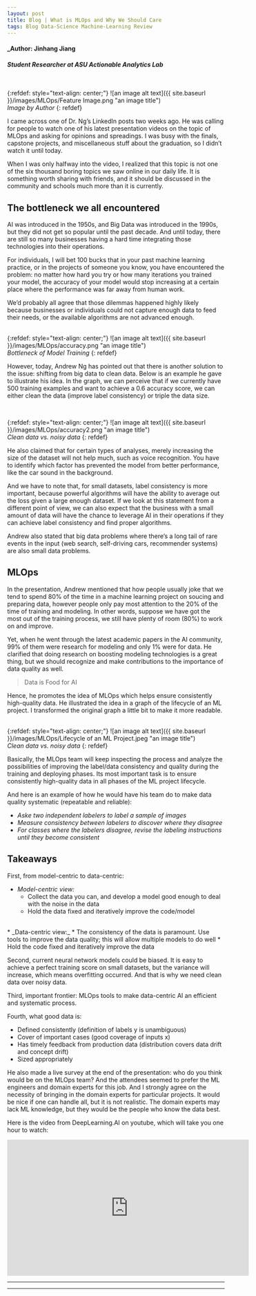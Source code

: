 ```yaml
---
layout: post
title: Blog | What is MLOps and Why We Should Care
tags: Blog Data-Science Machine-Learning Review
---
```


#### _Author: Jinhang Jiang
#### _Student Researcher at ASU Actionable Analytics Lab_

<br/>

{:refdef: style="text-align: center;"}
![an image alt text]({{ site.baseurl }}/images/MLOps/Feature Image.png "an image title")<br/>
_Image by Author_
{: refdef}
<br/>

I came across one of Dr. Ng’s LinkedIn posts two weeks ago. 
He was calling for people to watch one of his latest presentation videos on the topic of MLOps and asking for opinions and spreadings. 
I was busy with the finals, capstone projects, and miscellaneous stuff about the graduation, so I didn’t watch it until today.<br/>

When I was only halfway into the video, I realized that this topic is not one of the six thousand boring topics we saw online in our daily life. 
It is something worth sharing with friends, and it should be discussed in the community and schools much more than it is currently.<br/>

## The bottleneck we all encountered
AI was introduced in the 1950s, and Big Data was introduced in the 1990s, but they did not get so popular until the past decade. 
And until today, there are still so many businesses having a hard time integrating those technologies into their operations.<br/>

For individuals, I will bet 100 bucks that in your past machine learning practice, or in the projects of someone you know, you have encountered the problem: 
no matter how hard you try or how many iterations you trained your model, the accuracy of your model would stop increasing at a certain place where the performance was far away from human work.<br/>

We’d probably all agree that those dilemmas happened highly likely because businesses or individuals could not capture enough data to feed their needs, or the available algorithms are not advanced enough.<br/>
<br/>

{:refdef: style="text-align: center;"}
![an image alt text]({{ site.baseurl }}/images/MLOps/accuracy.png "an image title")<br/>
_Bottleneck of Model Training_
{: refdef}
<br/>

However, today, Andrew Ng has pointed out that there is another solution to the issue: shifting from big data to clean data. 
Below is an example he gave to illustrate his idea. In the graph, we can perceive that if we currently have 500 training examples and want to achieve a 0.6 accuracy score, 
we can either clean the data (improve label consistency) or triple the data size.<br/>

<br/>

{:refdef: style="text-align: center;"}
![an image alt text]({{ site.baseurl }}/images/MLOps/accuracy2.png "an image title")<br/>
_Clean data vs. noisy data_
{: refdef}
<br/>

He also claimed that for certain types of analyses, merely increasing the size of the dataset will not help much, such as voice recognition. 
You have to identify which factor has prevented the model from better performance, like the car sound in the background.<br/>

And we have to note that, for small datasets, label consistency is more important, 
because powerful algorithms will have the ability to average out the loss given a large enough dataset. 
If we look at this statement from a different point of view, we can also expect that the business with a small amount of data will have the chance to leverage AI 
in their operations if they can achieve label consistency and find proper algorithms.<br/>

Andrew also stated that big data problems where there’s a long tail of rare events in the input (web search, self-driving cars, recommender systems) are also small data problems.<br/>

## MLOps
In the presentation, Andrew mentioned that how people usually joke that we tend to spend 80% of the time in a machine learning project on soucing and preparing data, however people only pay most attention to the 20% of the time of training and modeling. 
In other words, suppose we have got the most out of the training process, we still have plenty of room (80%) to work on and improve.<br/>

Yet, when he went through the latest academic papers in the AI community, 99% of them were research for modeling and only 1% were for data. 
He clarified that doing research on boosting modeling technologies is a great thing, but we should recognize and make contributions to the importance of data quality as well.<br/>

> Data is Food for AI

Hence, he promotes the idea of MLOps which helps ensure consistently high-quality data. 
He illustrated the idea in a graph of the lifecycle of an ML project. 
I transformed the original graph a little bit to make it more readable.<br/>
<br/>

{:refdef: style="text-align: center;"}
![an image alt text]({{ site.baseurl }}/images/MLOps/Lifecycle of an ML Project.jpeg "an image title")<br/>
_Clean data vs. noisy data_
{: refdef}
<br/>

Basically, the MLOps team will keep inspecting the process and analyze the possibilities of improving the label/data consistency and quality during the training and deploying phases. 
Its most important task is to ensure consistently high-quality data in all phases of the ML project lifecycle.<br/>

And here is an example of how he would have his team do to make data quality systematic (repeatable and reliable):<br/>
  * _Aske two independent labelers to label a sample of images_ <br/>
  * _Measure consistency between labelers to discover where they disagree_ <br/>
  * _For classes where the labelers disagree, revise the labeling instructions until they become consistent_<br/>

## Takeaways
First, from model-centric to data-centric:<br/>
  * _Model-centric view:_
    * Collect the data you can, and develop a model good enough to deal with the noise in the data
    * Hold the data fixed and iteratively improve the code/model
  <br/>
  * _Data-centric view:_
    * The consistency of the data is paramount. Use tools to improve the data quality; this will allow multiple models to do well
    * Hold the code fixed and iteratively improve the data


Second, current neural network models could be biased. It is easy to achieve a perfect training score on small datasets, but the variance will increase, which means overfitting occurred. 
And that is why we need clean data over noisy data.<br/>

Third, important frontier: MLOps tools to make data-centric AI an efficient and systematic process.<br/>

Fourth, what good data is:
  * Defined consistently (definition of labels y is unambiguous)
  * Cover of important cases (good coverage of inputs x)
  * Has timely feedback from production data (distribution covers data drift and concept drift)
  * Sized appropriately

He also made a live survey at the end of the presentation: who do you think would be on the MLOps team? 
And the attendees seemed to prefer the ML engineers and domain experts for this job. 
And I strongly agree on the necessity of bringing in the domain experts for particular projects. It would be nice if one can handle all, but it is not realistic. 
The domain experts may lack ML knowledge, but they would be the people who know the data best.<br/>

Here is the video from DeepLearning.AI on youtube, which will take you one hour to watch:
<iframe width="560" height="315" src="https://www.youtube.com/watch?v=06-AZXmwHjo&t=10s" frameborder="0" allowfullscreen></iframe>

----
****
